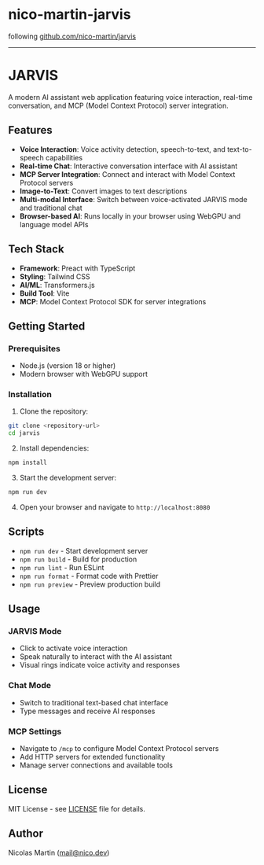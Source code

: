 # nico-martin-jarvis
following [github.com/nico-martin/jarvis](https://github.com/nico-martin/jarvis)

---

# JARVIS

A modern AI assistant web application featuring voice interaction, real-time conversation, and MCP (Model Context Protocol) server integration.

## Features

- **Voice Interaction**: Voice activity detection, speech-to-text, and text-to-speech capabilities
- **Real-time Chat**: Interactive conversation interface with AI assistant
- **MCP Server Integration**: Connect and interact with Model Context Protocol servers
- **Image-to-Text**: Convert images to text descriptions
- **Multi-modal Interface**: Switch between voice-activated JARVIS mode and traditional chat
- **Browser-based AI**: Runs locally in your browser using WebGPU and language model APIs

## Tech Stack

- **Framework**: Preact with TypeScript
- **Styling**: Tailwind CSS
- **AI/ML**: Transformers.js
- **Build Tool**: Vite
- **MCP**: Model Context Protocol SDK for server integrations

## Getting Started

### Prerequisites

- Node.js (version 18 or higher)
- Modern browser with WebGPU support

### Installation

1. Clone the repository:
```bash
git clone <repository-url>
cd jarvis
```

2. Install dependencies:
```bash
npm install
```

3. Start the development server:
```bash
npm run dev
```

4. Open your browser and navigate to `http://localhost:8080`

## Scripts

- `npm run dev` - Start development server
- `npm run build` - Build for production
- `npm run lint` - Run ESLint
- `npm run format` - Format code with Prettier
- `npm run preview` - Preview production build

## Usage

### JARVIS Mode
- Click to activate voice interaction
- Speak naturally to interact with the AI assistant
- Visual rings indicate voice activity and responses

### Chat Mode
- Switch to traditional text-based chat interface
- Type messages and receive AI responses

### MCP Settings
- Navigate to `/mcp` to configure Model Context Protocol servers
- Add HTTP servers for extended functionality
- Manage server connections and available tools

## License

MIT License - see [LICENSE](LICENSE) file for details.

## Author

Nicolas Martin (mail@nico.dev)
